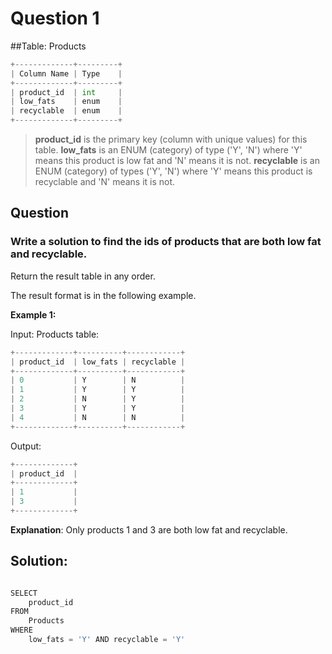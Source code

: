 # Question 1


##Table: Products

```python
+-------------+---------+
| Column Name | Type    |
+-------------+---------+
| product_id  | int     |
| low_fats    | enum    |
| recyclable  | enum    |
+-------------+---------+
``` 


>**product_id** is the primary key (column with unique values) for this table.
**low_fats** is an ENUM (category) of type ('Y', 'N') where 'Y' means this product is low fat and 'N' means it is not.
**recyclable** is an ENUM (category) of types ('Y', 'N') where 'Y' means this product is recyclable and 'N' means it is not.

## Question


### Write a solution to find the ids of products that are both low fat and recyclable.

Return the result table in any order.

The result format is in the following example.

 

**Example 1:**

Input: 
Products table:

```python
+-------------+----------+------------+
| product_id  | low_fats | recyclable |
+-------------+----------+------------+
| 0           | Y        | N          |
| 1           | Y        | Y          |
| 2           | N        | Y          |
| 3           | Y        | Y          |
| 4           | N        | N          |
+-------------+----------+------------+
```
Output: 

```python
+-------------+
| product_id  |
+-------------+
| 1           |
| 3           |
+-------------+
```

**Explanation**: Only products 1 and 3 are both low fat and recyclable.
 

## Solution:
```python

SELECT
    product_id
FROM
    Products
WHERE
    low_fats = 'Y' AND recyclable = 'Y'

```


